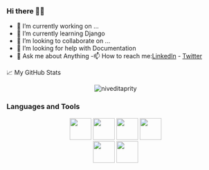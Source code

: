 ### Hi there 👩‍🎓
           
- 🔭 I’m currently working on ...
- 🌱 I’m currently learning Django
- 👯 I’m looking to collaborate on ...
- 🤔 I’m looking for help with Documentation
- 💬 Ask me about Anything 
-📫 How to reach me:[LinkedIn](https://www.linkedin.com/in/nivedita-kumari-47a469163/)
           - [Twitter](https://twitter.com/nivedit08422106)
           
           
<summary>📈 My GitHub Stats</summary>

<p align="center"> <img src="https://github-readme-stats.vercel.app/api?username=niveditaprity&show_icons=true&theme=gotham" alt="niveditaprity" />
           

### Languages and Tools

<div align="center">
<code><img height="50" src="https://www.vectorlogo.zone/logos/typescriptlang/typescriptlang-ar21.svg
"></code>
<code><img height="50" src="https://www.vectorlogo.zone/logos/reactjs/reactjs-ar21.svg
"></code>
<code><img height="50" src="https://www.vectorlogo.zone/logos/nodejs/nodejs-horizontal.svg
"></code>
<code><img height="50" src="https://www.vectorlogo.zone/logos/javascript/javascript-horizontal.svg
"></code>
</div>
<div align="center">
<code><img height="50" src="https://www.vectorlogo.zone/logos/mongodb/mongodb-ar21.svg
"></code>
<code><img height="50" src="https://www.vectorlogo.zone/logos/docker/docker-ar21.svg
"></code>
</div>

